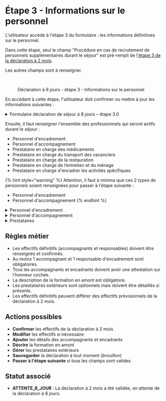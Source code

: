# Étape 3 - Informations sur le personnel

L'utilisateur accède à l'étape 3 du formulaire : les informations définitives sur le personnel.

Dans cette étape, seul le champ "Procédure en cas de recrutement de personnels supplémentaires durant le séjour" est pré-rempli de l['étape 3 de la déclaration à 2 mois](../declaration-a-2-mois/etape-3-informations-sur-le-personnel.md).&#x20;

Les autres champs sont à renseigner.&#x20;

<figure><img src="../../../.gitbook/assets/Capture d’écran 2025-07-06 à 15.59.48.png" alt=""><figcaption><p>Déclaration à 8 jours - étape 3 - Informations sur le personnel</p></figcaption></figure>

En accédant à cette étape, l'utilisateur doit confirmer ou mettre à jour les informations suivantes :

<details>

<summary>Formulaire déclaration de séjour à 8 jours – étape 3.0</summary>

<table><thead><tr><th width="237.98828125">Nom du champ</th><th width="101.32421875">Type</th><th width="103.90625">Obligatoire</th><th>Précision</th></tr></thead><tbody><tr><td>Procédure en cas de recrutement de personnels supplémentaires durant le séjour</td><td>Boutons radio</td><td>O</td><td>Pré-rempli avec les informations renseignées dans la déclaration à 2 mois</td></tr><tr><td>Organisation, contenu et durée d’une session de formation/information en amont de l’arrivée des vacanciers en vue de la coordination des équipes d’accompagnement</td><td>Texte</td><td>O</td><td></td></tr><tr><td>Encadrants</td><td>Liste de personnes</td><td>O</td><td>Détails des encadrants avec attestations obligatoires</td></tr><tr><td>Accompagnants</td><td>Liste de personnes</td><td>O</td><td>Détails des accompagnants avec attestations obligatoires</td></tr><tr><td>Formation</td><td>Textarea</td><td>O</td><td>Organisation, contenu et durée de la formation en amont (champ étendu pour une saisie plus confortable)</td></tr><tr><td>Prestataires médicaments</td><td>Liste de prestataires</td><td>N</td><td>Prestataires extérieurs en charge des médicaments</td></tr><tr><td>Prestataires transport</td><td>Liste de prestataires</td><td>N</td><td>Prestataires extérieurs en charge du transport</td></tr><tr><td>Prestataires restauration</td><td>Liste de prestataires</td><td>N</td><td>Prestataires extérieurs en charge de la restauration</td></tr><tr><td>Prestataires activités</td><td>Liste de prestataires</td><td>N</td><td>Prestataires extérieurs en charge d'activités spécifiques</td></tr><tr><td>Prestataires entretien</td><td>Liste de prestataires</td><td>N</td><td>Prestataires extérieurs en charge de l'entretien</td></tr></tbody></table>

</details>

Ensuite, il faut renseigner l'ensemble des professionnels qui seront actifs durant le séjour :&#x20;

* Personnel d'encadrement
* Personnel d'accompagnement
* Prestataire en charge des médicaments
* Prestataire en charge du transport des vacanciers
* Prestataire en charge de la restauration
* Prestataire en charge de l’entretien et du ménage
* Prestataire en charge d'encadrer les activités spécifiques

{% hint style="warning" %}
Attention, il faut à minima que ces 2 types de personnels soient renseignées pour passer à l'étape suivante :

* Personnel d'encadrement
* Personnel d'accompagnement
{% endhint %}

<details>

<summary>Personnel d'encadrement</summary>

Deux façons sont possibles pour rajouter le personnel encadrement :&#x20;

* Par un formulaire, en ajoutant 1 à 1 le personnel encadrant
* En réalisant un import de plusieurs personnels en copier / collant à partir d'un fichier Excel. Un model de fichier est disponible à l'utilisateur

Une fois la liste renseigné, l'utilisateur doit certifier sur l'honneur que les personnels renseignés ne sont pas inscrite au bulletin N°3 du casier judiciaire.&#x20;

#### Le formulaire

<table><thead><tr><th width="237.98828125">Nom du champ</th><th width="101.32421875">Type</th><th width="103.90625">Obligatoire</th><th>Précision</th></tr></thead><tbody><tr><td>Nom</td><td>Texte</td><td>O</td><td></td></tr><tr><td>Prénom</td><td>Texte</td><td>O</td><td></td></tr><tr><td>Date de naissance</td><td>Date</td><td>O</td><td></td></tr><tr><td>Compétence</td><td>Texte</td><td>O</td><td></td></tr><tr><td>Fonction</td><td>Liste de choix </td><td>O</td><td>Plusieurs choix, cumulables : <br>- Distributions des médicaments<br>- Transport des vacanciers<br>- Restauration<br>- Entretien des locaux<br>- Activités spécifiques<br>- Autre</td></tr><tr><td>Téléphone</td><td>Tel</td><td>O</td><td></td></tr></tbody></table>

#### Capture

<figure><img src="../../../.gitbook/assets/Capture d’écran 2025-07-06 à 16.32.37.png" alt=""><figcaption><p>Ajout du personnel encadrant</p></figcaption></figure>

</details>

<details>

<summary>Personnel d'accompagnement</summary>

Deux façons sont possibles pour rajouter le personnel d'accompagnement :&#x20;

* Par un formulaire, en ajoutant 1 à 1 le personnel d'accompagnement
* En réalisant un import de plusieurs personnels en copier / collant à partir d'un fichier Excel. Un model de fichier est disponible à l'utilisateur

Une fois la liste renseigné, l'utilisateur doit certifier sur l'honneur que les personnels renseignés ne sont pas inscrite au bulletin N°3 du casier judiciaire.&#x20;

#### Le formulaire

<table><thead><tr><th width="237.98828125">Nom du champ</th><th width="101.32421875">Type</th><th width="103.90625">Obligatoire</th><th>Précision</th></tr></thead><tbody><tr><td>Nom</td><td>Texte</td><td>O</td><td></td></tr><tr><td>Prénom</td><td>Texte</td><td>O</td><td></td></tr><tr><td>Date de naissance</td><td>Date</td><td>O</td><td></td></tr><tr><td>Compétence</td><td>Texte</td><td>O</td><td></td></tr><tr><td>Fonction</td><td>Liste de choix </td><td>O</td><td>Plusieurs choix, cumulables : <br>- Distributions des médicaments<br>- Transport des vacanciers<br>- Restauration<br>- Entretien des locaux<br>- Activités spécifiques<br>- Autre</td></tr><tr><td>Téléphone</td><td>Tel</td><td>O</td><td></td></tr></tbody></table>

#### Capture

<figure><img src="../../../.gitbook/assets/Capture d’écran 2025-07-06 à 16.46.21.png" alt=""><figcaption></figcaption></figure>

</details>

<details>

<summary>Prestataires</summary>

Pour renseigner l'ensemble des prestataires, il faut renseigner un formulaire, selon si le type de prestataire est une personne morale ou physique :&#x20;

* Prestataire en charge des médicaments
* Prestataire en charge du transport des vacanciers
* Prestataire en charge de la restauration
* Prestataire en charge de l’entretien et du ménage
* Prestataire en charge d'encadrer les activités spécifiques

<figure><img src="../../../.gitbook/assets/Capture d’écran 2025-07-06 à 16.52.50.png" alt=""><figcaption></figcaption></figure>

**Formulaire personne morale :**&#x20;

<table><thead><tr><th width="237.98828125">Nom du champ</th><th width="101.32421875">Type</th><th width="103.90625">Obligatoire</th><th>Précision</th></tr></thead><tbody><tr><td>Raison social</td><td>Texte</td><td>O</td><td></td></tr><tr><td>Nom commercial</td><td>Texte</td><td>O</td><td></td></tr><tr><td>Adresse</td><td>Texte</td><td>O</td><td>Utilisation de l'API adresse</td></tr><tr><td>Téléphone</td><td>Tel</td><td>O</td><td></td></tr><tr><td>Fonction</td><td>Liste de choix </td><td>O</td><td>Plusieurs choix, cumulables : <br>- Distributions des médicaments<br>- Transport des vacanciers<br>- Restauration<br>- Entretien des locaux<br>- Activités spécifiques<br>- Autre</td></tr><tr><td>Téléphone</td><td>Tel</td><td>O</td><td></td></tr></tbody></table>

**Formulaire personne physique :**

<table><thead><tr><th width="237.98828125">Nom du champ</th><th width="101.32421875">Type</th><th width="103.90625">Obligatoire</th><th>Précision</th></tr></thead><tbody><tr><td>Nom</td><td>Texte</td><td>O</td><td></td></tr><tr><td>Prénom</td><td>Texte</td><td>O</td><td></td></tr><tr><td>Date de naissance</td><td>Date</td><td>O</td><td></td></tr><tr><td>Compétence / Expérience</td><td>Texte</td><td>O</td><td></td></tr><tr><td>Téléphone</td><td>Tel</td><td>O</td><td></td></tr></tbody></table>

</details>

## Règles métier

* Les effectifs définitifs (accompagnants et responsables) doivent être renseignés et confirmés.
* Au moins 1 accompagnant et 1 responsable d'encadrement sont obligatoires.
* Tous les accompagnants et encadrants doivent avoir une attestation sur l'honneur cochée.
* La description de la formation en amont est obligatoire.
* Les prestataires extérieurs sont optionnels mais doivent être détaillés si présents.
* Les effectifs définitifs peuvent différer des effectifs prévisionnels de la déclaration à 2 mois.

## Actions possibles

* **Confirmer** les effectifs de la déclaration à 2 mois
* **Modifier** les effectifs si nécessaire
* **Ajouter** les détails des accompagnants et encadrants
* **Décrire** la formation en amont
* **Gérer** les prestataires extérieurs
* **Sauvegarder** la déclaration à tout moment (brouillon)
* **Passer à l'étape suivante** si tous les champs sont valides

## Statut associé

* **ATTENTE\_8\_JOUR** : La déclaration à 2 mois a été validée, en attente de la déclaration à 8 jours.
